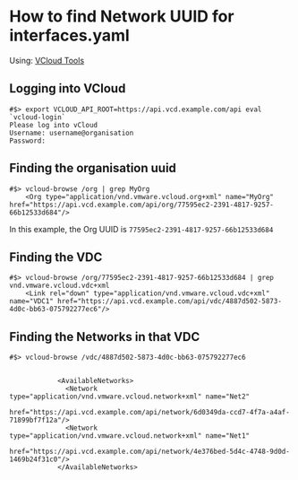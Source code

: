 # How to find Network UUID for interfaces.yaml


Using: [VCloud Tools](https://github.com/alphagov/vcloudtools)


## Logging into VCloud

```
#$> export VCLOUD_API_ROOT=https://api.vcd.example.com/api eval `vcloud-login`
Please log into vCloud
Username: username@organisation
Password:
```

## Finding the organisation uuid

```
#$> vcloud-browse /org | grep MyOrg
    <Org type="application/vnd.vmware.vcloud.org+xml" name="MyOrg" href="https://api.vcd.example.com/api/org/77595ec2-2391-4817-9257-66b12533d684"/>
```

In this example, the Org UUID is `77595ec2-2391-4817-9257-66b12533d684`

## Finding the VDC

```
#$> vcloud-browse /org/77595ec2-2391-4817-9257-66b12533d684 | grep vnd.vmware.vcloud.vdc+xml
    <Link rel="down" type="application/vnd.vmware.vcloud.vdc+xml" name="VDC1" href="https://api.vcd.example.com/api/vdc/4887d502-5873-4d0c-bb63-075792277ec6"/>
```

## Finding the Networks in that VDC


```
#$> vcloud-browse /vdc/4887d502-5873-4d0c-bb63-075792277ec6


            <AvailableNetworks>
              <Network type="application/vnd.vmware.vcloud.network+xml" name="Net2"
                  href="https://api.vcd.example.com/api/network/6d0349da-ccd7-4f7a-a4af-71899bf7f12a"/>
              <Network type="application/vnd.vmware.vcloud.network+xml" name="Net1"
                  href="https://api.vcd.example.com/api/network/4e376bed-5d4c-4748-9d0d-1469b24f31c0"/>
            </AvailableNetworks>
```

